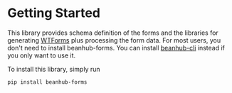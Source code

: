 # Getting Started

This library provides schema definition of the forms and the libraries for generating [WTForms](https://wtforms.readthedocs.io/) plus processing the form data.
For most users, you don't need to install beanhub-forms.
You can install [beanhub-cli](https://github.com/LaunchPlatform/beanhub-cli) instead if you only want to use it.

To install this library, simply run

```bash
pip install beanhub-forms
```
